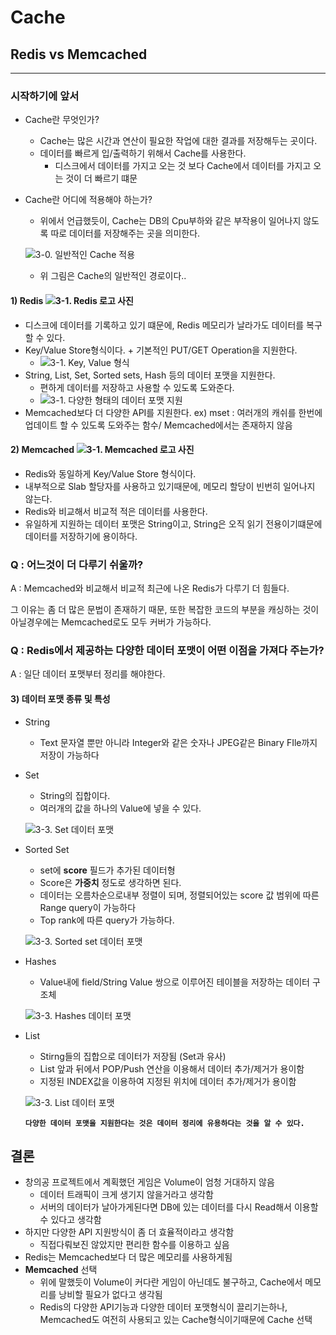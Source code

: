 # Cache
## Redis vs Memcached
* * *
### 시작하기에 앞서
* Cache란 무엇인가?
  * Cache는 많은 시간과 연산이 필요한 작업에 대한 결과를 저장해두는 곳이다.
  * 데이터를 빠르게 입/출력하기 위해서 Cache를 사용한다.
    * 디스크에서 데이터를 가지고 오는 것 보다 Cache에서 데이터를 가지고 오는 것이 더 빠르기 떄문
    
* Cache란 어디에 적용해야 하는가?
  * 위에서 언급했듯이, Cache는 DB의 Cpu부하와 같은 부작용이 일어나지 않도록 따로 데이터를 저장해주는 곳을 의미한다.
  
  ![3-0. 일반적인 Cache 적용](https://user-images.githubusercontent.com/43811124/49564057-9c0e5c00-f965-11e8-91eb-cb3595351d0b.PNG)
  
  * 위 그림은 Cache의 일반적인 경로이다.. 
  
#### 1) Redis   ![3-1. Redis 로고 사진](https://user-images.githubusercontent.com/43811124/49564322-759cf080-f966-11e8-82fe-285a4d09f241.PNG)
* 디스크에 데이터를 기록하고 있기 떄문에, Redis 메모리가 날라가도 데이터를 복구할 수 있다.
* Key/Value Store형식이다. + 기본적인 PUT/GET Operation을 지원한다.
  * ![3-1. Key, Value 형식](https://user-images.githubusercontent.com/43811124/49564688-c2cd9200-f967-11e8-8a66-2dd2822dd551.PNG)
* String, List, Set, Sorted sets, Hash 등의 데이터 포맷을 지원한다.
  * 편하게 데이터를 저장하고 사용할 수 있도록 도와준다.
  * ![3-1. 다양한 형태의 데이터 포맷 지원](https://user-images.githubusercontent.com/43811124/49564514-2c00d580-f967-11e8-9be0-21ff4b6e2afc.PNG)
* Memcached보다 더 다양한 API를 지원한다. ex) mset : 여러개의 캐쉬를 한번에 업데이트 할 수 있도록 도와주는 함수/ Memcached에서는 존재하지 않음


#### 2) Memcached    ![3-1. Memcached 로고 사진](https://user-images.githubusercontent.com/43811124/49564338-80f01c00-f966-11e8-9afa-0b542f367b1d.PNG)
* Redis와 동일하게 Key/Value Store 형식이다. 
* 내부적으로 Slab 할당자를 사용하고 있기때문에, 메모리 할당이 빈번히 일어나지 않는다.
* Redis와 비교해서 비교적 적은 데이터를 사용한다. 
* 유일하게 지원하는 데이터 포맷은 String이고, String은 오직 읽기 전용이기떄문에 데이터를 저장하기에 용이하다.

### Q : 어느것이 더 다루기 쉬울까?
A : Memcached와 비교해서 비교적 최근에 나온 Redis가 다루기 더 힘들다.

그 이유는 좀 더 많은 문법이 존재하기 때문, 또한 복잡한 코드의 부분을 캐싱하는 것이 아닐경우에는 Memcached로도 모두 커버가 가능하다.

### Q : Redis에서 제공하는 다양한 데이터 포맷이 어떤 이점을 가져다 주는가?
A : 일단 데이터 포맷부터 정리를 해야한다.
#### 3) 데이터 포맷 종류 및 특성
* String
  * Text 문자열 뿐만 아니라 Integer와 같은 숫자나 JPEG같은 Binary FIle까지 저장이 가능하다
* Set
  * String의 집합이다.
  * 여러개의 값을 하나의 Value에 넣을 수 있다.
  
  ![3-3. Set 데이터 포맷](https://user-images.githubusercontent.com/43811124/49565816-d8dd5180-f96b-11e8-9bd0-784d66276c2d.PNG)
* Sorted Set
  * set에 **score** 필드가 추가된 데이터형
  * Score은 **가중치** 정도로 생각하면 된다.
  * 데이터는 오름차순으로내부 정렬이 되며, 정렬되어있는 score 값 범위에 따른 Range query이 가능하다
  * Top rank에 따른 query가 가능하다.
  
  ![3-3. Sorted set 데이터 포맷](https://user-images.githubusercontent.com/43811124/49566026-a2540680-f96c-11e8-9405-4cc173990a04.PNG)
* Hashes
  * Value내에 field/String Value 쌍으로 이루어진 테이블을 저장하는 데이터 구조체
  
  ![3-3. Hashes 데이터 포맷](https://user-images.githubusercontent.com/43811124/49566038-aaac4180-f96c-11e8-9f05-8bda79342672.PNG)
* List
  * Stirng들의 집합으로 데이터가 저장됨 (Set과 유사)
  * List 앞과 뒤에서 POP/Push 연산을 이용해서 데이터 추가/제거가 용이함
  * 지정된 INDEX값을 이용하여 지정된 위치에 데이터 추가/제거가 용이함
  
  ![3-3. List 데이터 포맷](https://user-images.githubusercontent.com/43811124/49566048-b26be600-f96c-11e8-82e8-abc1622dee48.PNG)
  
  **`다양한 데이터 포맷을 지원한다는 것은 데이터 정리에 유용하다는 것을 알 수 있다.`**

## 결론
 * 창의공 프로젝트에서 계획했던 게임은 Volume이 엄청 거대하지 않음
   * 데이터 트래픽이 크게 생기지 않을거라고 생각함
   * 서버의 데이터가 날아가게된다면 DB에 있는 데이터를 다시 Read해서 이용할 수 있다고 생각함
 * 하지만 다양한 API 지원방식이 좀 더 효율적이라고 생각함
   * 직접다뤄보진 않았지만 편리한 함수를 이용하고 싶음
 * Redis는 Memcached보다 더 많은 메모리를 사용하게됨
 * **Memcached** 선택
   * 위에 말했듯이 Volume이 커다란 게임이 아닌데도 불구하고, Cache에서 메모리를 낭비할 필요가 없다고 생각됨
   * Redis의 다양한 API기능과 다양한 데이터 포맷형식이 끌리기는하나, Memcached도 여전히 사용되고 있는 Cache형식이기때문에 Cache 선택
